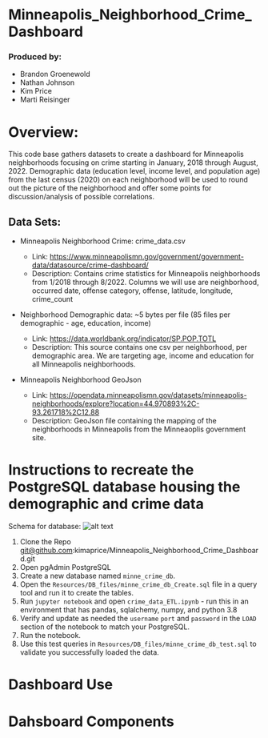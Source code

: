 # Minneapolis_Neighborhood_Crime_Dashboard

### Produced by:
* Brandon Groenewold
* Nathan Johnson
* Kim Price
* Marti Reisinger

# Overview:
This code base gathers datasets to create a dashboard for Minneapolis neighborhoods focusing on crime starting in January, 2018 through August, 2022.  Demographic data (education level, income level, and population age) from the last census (2020) on each neighborhood will be used to round out the picture of the neighborhood and offer some points for discussion/analysis of possible correlations.


## Data Sets:

 * Minneapolis Neighborhood Crime: crime_data.csv
	* Link: https://www.minneapolismn.gov/government/government-data/datasource/crime-dashboard/
	* Description: Contains crime statistics for Minneapolis neighborhoods from 1/2018 through 8/2022.  Columns we will use are neighborhood, occurred date, offense category, offense, latitude, longitude, crime_count 

* Neighborhood Demographic data: ~5 bytes per file (85 files per demographic - age, education, income)
	* Link: https://data.worldbank.org/indicator/SP.POP.TOTL
	* Description: This source contains one csv per neighborhood, per demographic area. We are targeting age, income and education for all Minneapolis neighborhoods.
	
* Minneapolis Neighborhood GeoJson
	* Link:  https://opendata.minneapolismn.gov/datasets/minneapolis-neighborhoods/explore?location=44.970893%2C-93.261718%2C12.88
	* Description: GeoJson file containing the mapping of the neighborhoods in Minneapolis from the Minneaoplis government site.

# Instructions to recreate the PostgreSQL database housing the demographic and crime data

Schema for database:
![alt text](/Data/DB_files/minne_crime_data%20DB_schema.png)

 1. Clone the Repo git@github.com:kimaprice/Minneapolis_Neighborhood_Crime_Dashboard.git
 1. Open pgAdmin PostgreSQL
 1. Create a new database named ``minne_crime_db``.
 1. Open the ``Resources/DB_files/minne_crime_db_Create.sql`` file in a query tool and run it to create the tables.
 1. Run ``jupyter notebook`` and open ``crime_data_ETL.ipynb`` - run this in an environment that has pandas, sqlalchemy, numpy, and python 3.8
 1. Verify and update as needed the `username` `port` and `password` in the `LOAD` section of the notebook to match your PostgreSQL.
 1. Run the notebook.
 1. Use this test queries in ``Resources/DB_files/minne_crime_db_test.sql`` to validate you successfully loaded the data.
 
# Dashboard Use

# Dahsboard Components

